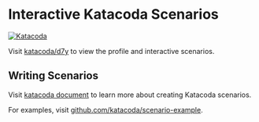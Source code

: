 # Interactive Katacoda Scenarios

[![Katacoda](http://shields.katacoda.com/katacoda/d7y/count.svg)](https://www.katacoda.com/d7y/)

Visit [katacoda/d7y](https://www.katacoda.com/d7y/) to view the profile and interactive scenarios.

## Writing Scenarios

Visit [katacoda document](https://www.katacoda.com/docs/) to learn more about creating Katacoda scenarios.

For examples, visit [github.com/katacoda/scenario-example](https://github.com/katacoda/scenario-example/).
